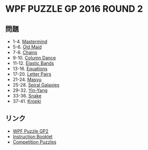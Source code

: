 # WPF PUZZLE GP 2016 ROUND 2

## 問題
- 1-4. [Mastermind](../puzzle/mastermind.md)
- 5-6. [Old Maid](../puzzle/oldmaid.md)
- 7-8. [Chains](../puzzle/chains.md)
- 9-10. [Column Dance](../puzzle/columndance.md)
- 11-12. [Elastic Bands](../puzzle/elasticbands.md)
- 13-16. [Equations](../puzzle/equations.md)
- 17-20. [Letter Pairs](../puzzle/letterpairs.md)
- 21-24. [Masyu](../puzzle/masyu.md)
- 25-28. [Spiral Galaxies](../puzzle/spiralgalaxies.md)
- 29-32. [Yin-Yang](../puzzle/yinyang.md)
- 33-36. [Snake](../puzzle/snake.md)
- 37-41. [Kropki](../puzzle/kropki.md)

## リンク
- [WPF Puzzle GP2](https://gp.worldpuzzle.org/content/wpf-puzzle-gp2-1)
- [Instruction Booklet](https://gp.worldpuzzle.org/content/instruction-booklet-36)
- [Competition Puzzles](https://gp.worldpuzzle.org/content/competition-puzzles-5)
